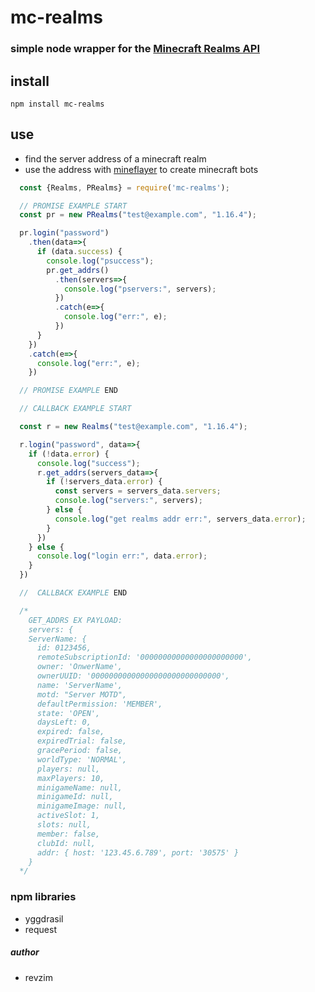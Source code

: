 # mc-realms
### simple node wrapper for the [Minecraft Realms API](https://pc.realms.minecraft.net/)

## install
`npm install mc-realms`

## use
* find the server address of a minecraft realm
* use the address with [mineflayer](https://github.com/PrismarineJS/mineflayer) to create minecraft bots
```javascript
  const {Realms, PRealms} = require('mc-realms');

  // PROMISE EXAMPLE START
  const pr = new PRealms("test@example.com", "1.16.4");

  pr.login("password")
    .then(data=>{
      if (data.success) {
        console.log("psuccess");
        pr.get_addrs()
          .then(servers=>{
            console.log("pservers:", servers);
          })
          .catch(e=>{
            console.log("err:", e);
          })
      }
    })
    .catch(e=>{
      console.log("err:", e);
    })

  // PROMISE EXAMPLE END

  // CALLBACK EXAMPLE START

  const r = new Realms("test@example.com", "1.16.4");

  r.login("password", data=>{
    if (!data.error) {
      console.log("success");
      r.get_addrs(servers_data=>{
        if (!servers_data.error) {
          const servers = servers_data.servers;
          console.log("servers:", servers);
        } else {
          console.log("get realms addr err:", servers_data.error);
        }
      })
    } else {
      console.log("login err:", data.error);
    }
  })

  //  CALLBACK EXAMPLE END

  /*
    GET_ADDRS EX PAYLOAD:
    servers: {
    ServerName: {
      id: 0123456,
      remoteSubscriptionId: '00000000000000000000000',
      owner: 'OnwerName',
      ownerUUID: '00000000000000000000000000000',
      name: 'ServerName',
      motd: "Server MOTD",
      defaultPermission: 'MEMBER',
      state: 'OPEN',
      daysLeft: 0,
      expired: false,
      expiredTrial: false,
      gracePeriod: false,
      worldType: 'NORMAL',
      players: null,
      maxPlayers: 10,
      minigameName: null,
      minigameId: null,
      minigameImage: null,
      activeSlot: 1,
      slots: null,
      member: false,
      clubId: null,
      addr: { host: '123.45.6.789', port: '30575' }
    }
  */

```

### npm libraries
* yggdrasil
* request

##### author
* revzim